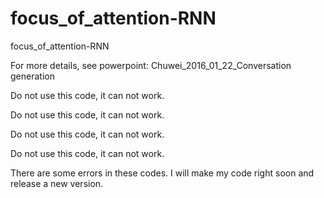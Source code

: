 # focus_of_attention-RNN
focus_of_attention-RNN

For more details, see powerpoint: Chuwei_2016_01_22_Conversation generation

Do not use this code, it can not work.

Do not use this code, it can not work.

Do not use this code, it can not work.

Do not use this code, it can not work.

There are some errors in these codes. I will make my code right soon and release a new version.
